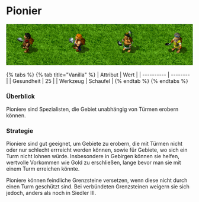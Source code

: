 # Pionier

![Alle Pioniere der Völker in einer Reihe](../.gitbook/assets/Piolineup.png)

{% tabs %}
{% tab title="Vanilla" %}
| Attribut   | Wert     |
| ---------- | -------- |
| Gesundheit | 25       |
| Werkzeug   | Schaufel |
{% endtab %}
{% endtabs %}

### Überblick

Pioniere sind Spezialisten, die Gebiet unabhängig von Türmen erobern können.

### Strategie

Pioniere sind gut geeignet, um Gebiete zu erobern, die mit Türmen nicht oder nur schlecht errreicht werden können, sowie für Gebiete, wo sich ein Turm nicht lohnen würde. Insbesondere in Gebirgen können sie helfen, wertvolle Vorkommen wie Gold zu erschließen, lange bevor man sie mit einem Turm erreichen könnte.

Pioniere können feindliche Grenzsteine versetzen, wenn diese nicht durch einen Turm geschützt sind. Bei verbündeten Grenzsteinen weigern sie sich jedoch, anders als noch in Siedler III.
